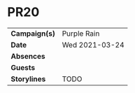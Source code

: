 # PR20

|||
| --- | --- |
| **Campaign(s)** | Purple Rain | session.2
| **Date** | Wed 2021-03-24 |
| **Absences** | |
| **Guests** | |
| **Storylines** | TODO |
